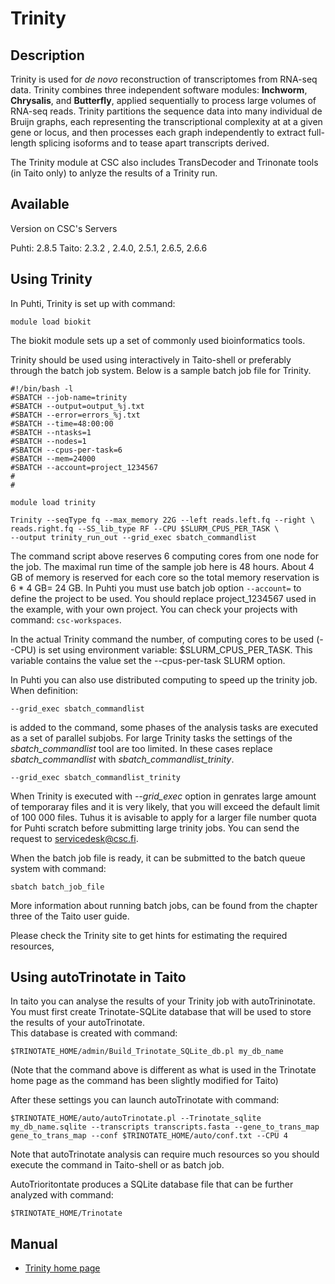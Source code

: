 # Trinity

## Description

Trinity is used for _de novo_ reconstruction of transcriptomes from RNA-seq data. Trinity combines three 
independent software modules: **Inchworm**, **Chrysalis**, and **Butterfly**, applied sequentially to process 
large volumes of RNA-seq reads. Trinity partitions the sequence data into many individual de Bruijn graphs, each 
representing the transcriptional complexity at at a given gene or locus, and then processes each graph independently 
to extract full-length splicing isoforms and to tease apart transcripts derived.

The Trinity module at CSC also includes TransDecoder and Trinonate tools (in Taito only) to anlyze the results of a Trinity run.

## Available
Version on CSC's Servers

Puhti: 2.8.5
Taito: 2.3.2 , 2.4.0, 2.5.1, 2.6.5, 2.6.6


## Using Trinity 


In Puhti, Trinity is set up with command:
```text
module load biokit
```
The biokit module sets up a set of commonly used bioinformatics tools.

Trinity should be used using interactively in Taito-shell or preferably through the batch job system. Below is a sample batch job file for Trinity.
```text
#!/bin/bash -l
#SBATCH --job-name=trinity
#SBATCH --output=output_%j.txt
#SBATCH --error=errors_%j.txt
#SBATCH --time=48:00:00
#SBATCH --ntasks=1
#SBATCH --nodes=1  
#SBATCH --cpus-per-task=6
#SBATCH --mem=24000
#SBATCH --account=project_1234567
#
#

module load trinity

Trinity --seqType fq --max_memory 22G --left reads.left.fq --right \
reads.right.fq --SS_lib_type RF --CPU $SLURM_CPUS_PER_TASK \
--output trinity_run_out --grid_exec sbatch_commandlist
```
The command script above reserves 6 computing cores from one node for the job. The maximal run time of the sample job here is 48 hours. 
About 4 GB of memory is reserved for each core so the total memory reservation is 6 * 4 GB= 24 GB. In Puhti you must use batch job option
`--account=` to define the project to be used. You should replace project_1234567 used in the example,  with your own project. You can check your 
projects with command: `csc-workspaces`.

In the actual Trinity command the number, of computing cores to be used (--CPU) is set using environment variable: $SLURM_CPUS_PER_TASK. 
This variable contains the value set the --cpus-per-task SLURM option.

In Puhti you can also use distributed computing to speed up the trinity job. When definition:
```text
--grid_exec sbatch_commandlist
```
is added to the command, some phases of the analysis tasks are executed as a set of parallel subjobs. 
For large Trinity tasks the settings of the _sbatch_commandlist_ tool are too limited. In these cases 
replace _sbatch_commandlist_ with _sbatch_commandlist_trinity_.
```text
--grid_exec sbatch_commandlist_trinity
```
When Trinity is executed with _--grid_exec_ option in genrates large amount of temporaray files and it 
is very likely, that you will exceed the default limit of 100 000 files. Tuhus it is avisable to apply for 
a larger file number quota for Puhti scratch before submitting large trinity jobs. You can send the request
to servicedesk@csc.fi.


When the batch job file is ready, it can be submitted to the batch queue system with command:
```text
sbatch batch_job_file
```
More information about running batch jobs, can be found from the chapter three of the Taito user guide.

Please check the Trinity site to get hints for estimating the required resources,



 
## Using autoTrinotate in Taito

In taito you can analyse the results of your Trinity job with autoTrininotate.
You must first create Trinotate-SQLite database that will be used to store the results of your autoTrinotate.  
This database is created with command:
```
$TRINOTATE_HOME/admin/Build_Trinotate_SQLite_db.pl my_db_name
```
(Note that the command above is different as what is used in 
the Trinotate home page as the command has been slightly modified for Taito)

After these settings you can launch autoTrinotate with command:
```
$TRINOTATE_HOME/auto/autoTrinotate.pl --Trinotate_sqlite my_db_name.sqlite --transcripts transcripts.fasta --gene_to_trans_map gene_to_trans_map --conf $TRINOTATE_HOME/auto/conf.txt --CPU 4
```
Note that autoTrinotate analysis can require much resources so you should execute the command in Taito-shell or as batch job.

AutoTrioritontate produces a SQLite database file that can be further analyzed with command:
```
$TRINOTATE_HOME/Trinotate
```
## Manual

-    [Trinity home page](https://github.com/trinityrnaseq/trinityrnaseq/wiki)



 

 
